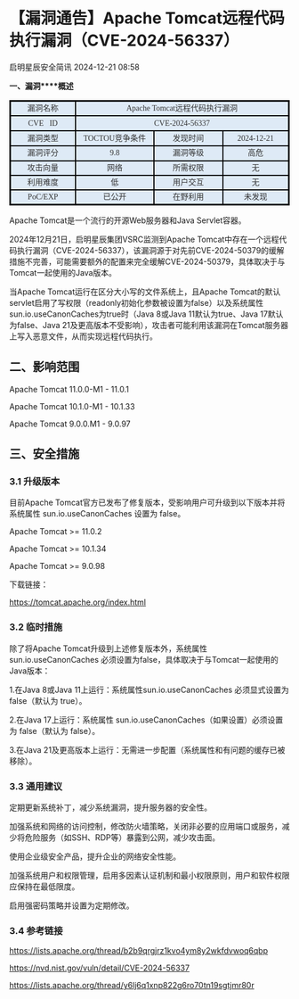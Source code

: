 #  【漏洞通告】Apache Tomcat远程代码执行漏洞（CVE-2024-56337）   
 启明星辰安全简讯   2024-12-21 08:58  
  
**一、漏洞****概述**  
<table><tbody><tr style="mso-yfti-irow:0;mso-yfti-firstrow:yes;height:20.15pt;"><td width="103" style="border-width: 2.25pt 1.5pt 1.5pt 2.25pt;border-color: windowtext;border-style: solid;background: rgb(222, 234, 246);padding: 0cm 5.4pt;" height="20"><p style="text-align: center;line-height: 150%;margin-top: 0px;margin-bottom: 0px;"><span style="font-family: 微软雅黑, &#34;sans-serif&#34;;color: rgb(51, 51, 51);font-size: 14px;">漏洞名称<o:p></o:p></span></p></td><td width="360.3333333333333" colspan="3" style="border-top: 2.25pt solid windowtext;border-left: none;border-bottom: 1.5pt solid windowtext;border-right: 2.25pt solid windowtext;background: rgb(222, 234, 246);padding: 0cm 5.4pt;" height="20"><p style="text-align: center;line-height: 150%;margin-top: 0px;margin-bottom: 0px;"><span style="font-size: 14px;font-family: 微软雅黑, &#34;sans-serif&#34;;color: rgb(51, 51, 51);">Apache Tomcat远程代码执行漏洞<o:p></o:p></span></p></td></tr><tr style="mso-yfti-irow:1;height:20.15pt;"><td width="103" style="border-top: none;border-left: 2.25pt solid windowtext;border-bottom: 1.5pt solid windowtext;border-right: 1.5pt solid windowtext;background: rgb(222, 234, 246);padding: 0cm 5.4pt;" height="20"><p style="text-align: center;line-height: 150%;margin-top: 0px;margin-bottom: 0px;"><span style="font-family: 微软雅黑, &#34;sans-serif&#34;;color: rgb(51, 51, 51);font-size: 14px;">CVE   ID<o:p></o:p></span></p></td><td width="380.3333333333333" colspan="3" style="border-top: none;border-left: none;border-bottom: 1.5pt solid windowtext;border-right: 2.25pt solid windowtext;background: rgb(222, 234, 246);padding: 0cm 5.4pt;" height="20"><p style="text-align: center;line-height: 150%;margin-top: 0px;margin-bottom: 0px;"><span style="font-family: 微软雅黑, &#34;sans-serif&#34;;color: rgb(51, 51, 51);font-size: 14px;">CVE-2024-56337<o:p></o:p></span></p></td></tr><tr style="mso-yfti-irow:2;height:20.15pt;"><td width="83.33333333333333" style="border-top: none;border-left: 2.25pt solid windowtext;border-bottom: 1.5pt solid windowtext;border-right: 1.5pt solid windowtext;background: rgb(222, 234, 246);padding: 0cm 5.4pt;" height="20"><p style="text-align: center;line-height: 150%;margin-top: 0px;margin-bottom: 0px;"><span style="font-family: 微软雅黑, &#34;sans-serif&#34;;color: rgb(51, 51, 51);font-size: 14px;">漏洞类型<o:p></o:p></span></p></td><td width="119.33333333333333" style="border-top: none;border-left: none;border-bottom: 1.5pt solid windowtext;border-right: 1.5pt solid windowtext;background: rgb(222, 234, 246);padding: 0cm 5.4pt;" height="20"><p style="text-align: center;line-height: 150%;margin-top: 0px;margin-bottom: 0px;"><span style="font-size: 14px;"><span lang="EN-US" style="font-family: 微软雅黑, &#34;sans-serif&#34;;color: rgb(51, 51, 51);">TOCTOU竞争条件</span><span lang="EN-US" style="font-family: 微软雅黑, &#34;sans-serif&#34;;color: black;"><o:p></o:p></span></span></p></td><td width="101.33333333333333" style="border-top: none;border-left: none;border-bottom: 1.5pt solid windowtext;border-right: 1.5pt solid windowtext;background: rgb(222, 234, 246);padding: 0cm 5.4pt;" height="20"><p style="text-align: center;line-height: 150%;margin-top: 0px;margin-bottom: 0px;"><span style="font-family: 微软雅黑, &#34;sans-serif&#34;;color: rgb(51, 51, 51);font-size: 14px;">发现时间<o:p></o:p></span></p></td><td width="100.33333333333333" style="border-top: none;border-left: none;border-bottom: 1.5pt solid windowtext;border-right: 2.25pt solid windowtext;background: rgb(222, 234, 246);padding: 0cm 5.4pt;" height="20"><p style="text-align: center;line-height: 150%;margin-top: 0px;margin-bottom: 0px;"><span style="font-family: 微软雅黑, &#34;sans-serif&#34;;color: rgb(51, 51, 51);font-size: 14px;">2024-12-21<o:p></o:p></span></p></td></tr><tr style="mso-yfti-irow:3;height:20.15pt;"><td width="103" style="border-top: none;border-left: 2.25pt solid windowtext;border-bottom: 1.5pt solid windowtext;border-right: 1.5pt solid windowtext;background: rgb(222, 234, 246);padding: 0cm 5.4pt;" height="20"><p style="text-align: center;line-height: 150%;margin-top: 0px;margin-bottom: 0px;"><span style="font-family: 微软雅黑, &#34;sans-serif&#34;;color: rgb(51, 51, 51);font-size: 14px;">漏洞评分<o:p></o:p></span></p></td><td width="122.33333333333333" style="border-top: none;border-left: none;border-bottom: 1.5pt solid windowtext;border-right: 1.5pt solid windowtext;background: rgb(222, 234, 246);padding: 0cm 5.4pt;" height="20"><p style="text-align: center;line-height: 150%;margin-top: 0px;margin-bottom: 0px;"><span style="font-family: 微软雅黑, &#34;sans-serif&#34;;color: rgb(51, 51, 51);font-size: 14px;">9.8<o:p></o:p></span></p></td><td width="106.33333333333333" style="border-top: none;border-left: none;border-bottom: 1.5pt solid windowtext;border-right: 1.5pt solid windowtext;background: rgb(222, 234, 246);padding: 0cm 5.4pt;" height="20"><p style="text-align: center;line-height: 150%;margin-top: 0px;margin-bottom: 0px;"><span style="font-family: 微软雅黑, &#34;sans-serif&#34;;color: rgb(51, 51, 51);font-size: 14px;">漏洞等级<o:p></o:p></span></p></td><td width="100.33333333333333" style="border-top: none;border-left: none;border-bottom: 1.5pt solid windowtext;border-right: 2.25pt solid windowtext;background: rgb(222, 234, 246);padding: 0cm 5.4pt;" height="20"><p style="text-align: center;line-height: 150%;margin-top: 0px;margin-bottom: 0px;"><span style="font-family: 微软雅黑, &#34;sans-serif&#34;;color: rgb(51, 51, 51);font-size: 14px;">高危<o:p></o:p></span></p></td></tr><tr style="mso-yfti-irow:4;"><td width="103" style="border-top: none;border-left: 2.25pt solid windowtext;border-bottom: 1.5pt solid windowtext;border-right: 1.5pt solid windowtext;background: rgb(222, 234, 246);padding: 0cm 5.4pt;"><p style="text-align: center;line-height: 150%;margin-top: 0px;margin-bottom: 0px;"><span style="font-family: 微软雅黑, &#34;sans-serif&#34;;color: rgb(51, 51, 51);font-size: 14px;">攻击向量<o:p></o:p></span></p></td><td width="122.33333333333333" style="border-top: none;border-left: none;border-bottom: 1.5pt solid windowtext;border-right: 1.5pt solid windowtext;background: rgb(222, 234, 246);padding: 0cm 5.4pt;"><p style="text-align: center;line-height: 150%;margin-top: 0px;margin-bottom: 0px;"><span style="font-family: 微软雅黑, &#34;sans-serif&#34;;color: rgb(51, 51, 51);font-size: 14px;">网络<o:p></o:p></span></p></td><td width="106.33333333333333" style="border-top: none;border-left: none;border-bottom: 1.5pt solid windowtext;border-right: 1.5pt solid windowtext;background: rgb(222, 234, 246);padding: 0cm 5.4pt;"><p style="text-align: center;line-height: 150%;margin-top: 0px;margin-bottom: 0px;"><span style="font-family: 微软雅黑, &#34;sans-serif&#34;;color: rgb(51, 51, 51);font-size: 14px;">所需权限<o:p></o:p></span></p></td><td width="100.33333333333333" style="border-top: none;border-left: none;border-bottom: 1.5pt solid windowtext;border-right: 2.25pt solid windowtext;background: rgb(222, 234, 246);padding: 0cm 5.4pt;"><p style="text-align: center;line-height: 150%;margin-top: 0px;margin-bottom: 0px;"><span style="font-family: 微软雅黑, &#34;sans-serif&#34;;color: rgb(51, 51, 51);font-size: 14px;">无<o:p></o:p></span></p></td></tr><tr style="mso-yfti-irow:5;"><td width="103" style="border-top: none;border-left: 2.25pt solid windowtext;border-bottom: 1.5pt solid windowtext;border-right: 1.5pt solid windowtext;background: rgb(222, 234, 246);padding: 0cm 5.4pt;"><p style="text-align: center;line-height: 150%;margin-top: 0px;margin-bottom: 0px;"><span style="font-family: 微软雅黑, &#34;sans-serif&#34;;color: rgb(51, 51, 51);font-size: 14px;">利用难度<o:p></o:p></span></p></td><td width="122.33333333333333" style="border-top: none;border-left: none;border-bottom: 1.5pt solid windowtext;border-right: 1.5pt solid windowtext;background: rgb(222, 234, 246);padding: 0cm 5.4pt;"><p style="text-align: center;line-height: 150%;margin-top: 0px;margin-bottom: 0px;"><span style="font-family: 微软雅黑, &#34;sans-serif&#34;;color: rgb(51, 51, 51);font-size: 14px;">低<o:p></o:p></span></p></td><td width="106.33333333333333" style="border-top: none;border-left: none;border-bottom: 1.5pt solid windowtext;border-right: 1.5pt solid windowtext;background: rgb(222, 234, 246);padding: 0cm 5.4pt;"><p style="text-align: center;line-height: 150%;margin-top: 0px;margin-bottom: 0px;"><span style="font-family: 微软雅黑, &#34;sans-serif&#34;;color: rgb(51, 51, 51);font-size: 14px;">用户交互<o:p></o:p></span></p></td><td width="100.33333333333333" style="border-top: none;border-left: none;border-bottom: 1.5pt solid windowtext;border-right: 2.25pt solid windowtext;background: rgb(222, 234, 246);padding: 0cm 5.4pt;"><p style="text-align: center;line-height: 150%;margin-top: 0px;margin-bottom: 0px;"><span style="font-family: 微软雅黑, &#34;sans-serif&#34;;color: rgb(51, 51, 51);font-size: 14px;">无<o:p></o:p></span></p></td></tr><tr style="mso-yfti-irow:6;mso-yfti-lastrow:yes;"><td width="103" style="border-top: none;border-left: 2.25pt solid windowtext;border-bottom: 2.25pt solid windowtext;border-right: 1.5pt solid windowtext;background: rgb(222, 234, 246);padding: 0cm 5.4pt;"><p style="text-align: center;line-height: 150%;margin-top: 0px;margin-bottom: 0px;"><span style="font-family: 微软雅黑, &#34;sans-serif&#34;;color: rgb(51, 51, 51);font-size: 14px;">PoC/EXP<o:p></o:p></span></p></td><td width="122.33333333333333" style="border-top: none;border-left: none;border-bottom: 2.25pt solid windowtext;border-right: 1.5pt solid windowtext;background: rgb(222, 234, 246);padding: 0cm 5.4pt;"><p style="text-align: center;line-height: 150%;margin-top: 0px;margin-bottom: 0px;"><span style="font-family: 微软雅黑, &#34;sans-serif&#34;;color: rgb(51, 51, 51);font-size: 14px;">已公开<o:p></o:p></span></p></td><td width="106.33333333333333" style="border-top: none;border-left: none;border-bottom: 2.25pt solid windowtext;border-right: 1.5pt solid windowtext;background: rgb(222, 234, 246);padding: 0cm 5.4pt;"><p style="text-align: center;line-height: 150%;margin-top: 0px;margin-bottom: 0px;"><span style="font-family: 微软雅黑, &#34;sans-serif&#34;;color: rgb(51, 51, 51);font-size: 14px;">在野利用<o:p></o:p></span></p></td><td width="100.33333333333333" style="border-top: none;border-left: none;border-bottom: 2.25pt solid windowtext;border-right: 2.25pt solid windowtext;background: rgb(222, 234, 246);padding: 0cm 5.4pt;"><p style="text-align: center;line-height: 150%;margin-top: 0px;margin-bottom: 0px;"><span style="font-family: 微软雅黑, &#34;sans-serif&#34;;color: rgb(51, 51, 51);font-size: 14px;">未发现<o:p></o:p></span></p></td></tr></tbody></table>  
Apache Tomcat是一个流行的开源Web服务器和Java Servlet容器。  
  
2024年12月21日，启明星辰集团VSRC监测到Apache Tomcat中存在一个远程代码执行漏洞（CVE-2024-56337），该漏洞源于对先前CVE-2024-50379的缓解措施不完善，可能需要额外的配置来完全缓解CVE-2024-50379，具体取决于与Tomcat一起使用的Java版本。  
  
当Apache Tomcat运行在区分大小写的文件系统上，且Apache Tomcat的默认servlet启用了写权限（readonly初始化参数被设置为false）以及系统属性sun.io.useCanonCaches为true时（Java 8或Java 11默认为true、Java 17默认为false、Java
21及更高版本不受影响），攻击者可能利用该漏洞在Tomcat服务器上写入恶意文件，从而实现远程代码执行。  
  
## 二、影响范围  
  
Apache Tomcat 11.0.0-M1 - 11.0.1  
  
Apache Tomcat 10.1.0-M1 - 10.1.33  
  
Apache Tomcat 9.0.0.M1 - 9.0.97  
  
## 三、安全措施  
### 3.1 升级版本  
  
目前Apache Tomcat官方已发布了修复版本，受影响用户可升级到以下版本并将系统属性 sun.io.useCanonCaches 设置为 false。  
  
Apache Tomcat >= 11.0.2  
  
Apache Tomcat >= 10.1.34  
  
Apache Tomcat >= 9.0.98  
  
下载链接：  
  
https://tomcat.apache.org/index.html  
### 3.2 临时措施  
  
除了将Apache Tomcat升级到上述修复版本外，系统属性 sun.io.useCanonCaches 必须设置为false，具体取决于与Tomcat一起使用的Java版本：  
  
1.在Java 8或Java
11上运行：系统属性sun.io.useCanonCaches 必须显式设置为 false（默认为 true）。  
  
2.在Java 17上运行：系统属性 sun.io.useCanonCaches（如果设置）必须设置为 false（默认为 false）。  
  
3.在Java 21及更高版本上运行：无需进一步配置（系统属性和有问题的缓存已被移除）。  
### 3.3 通用建议  
  
定期更新系统补丁，减少系统漏洞，提升服务器的安全性。  
  
加强系统和网络的访问控制，修改防火墙策略，关闭非必要的应用端口或服务，减少将危险服务（如SSH、RDP等）暴露到公网，减少攻击面。  
  
使用企业级安全产品，提升企业的网络安全性能。  
  
加强系统用户和权限管理，启用多因素认证机制和最小权限原则，用户和软件权限应保持在最低限度。  
  
启用强密码策略并设置为定期修改。  
### 3.4 参考链接  
  
https://lists.apache.org/thread/b2b9qrgjrz1kvo4ym8y2wkfdvwoq6qbp  
  
https://nvd.nist.gov/vuln/detail/CVE-2024-56337  
  
https://lists.apache.org/thread/y6lj6q1xnp822g6ro70tn19sgtjmr80r  
  
  
  
  
  
